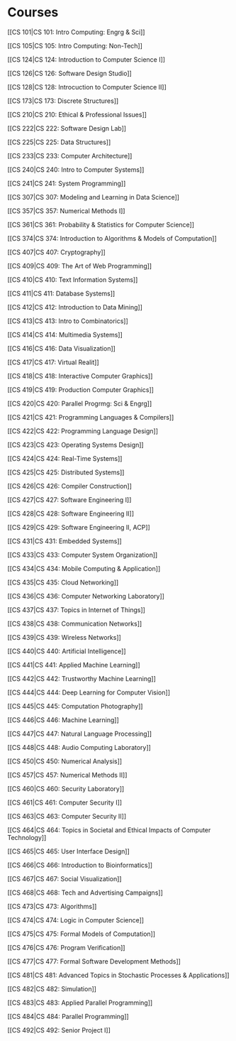 # Courses

[[CS 101|CS 101: Intro Computing: Engrg & Sci]]

[[CS 105|CS 105: Intro Computing: Non-Tech]]

[[CS 124|CS 124: Introduction to Computer Science I]]

[[CS 126|CS 126: Software Design Studio]]

[[CS 128|CS 128: Introcuction to Computer Science II]]

[[CS 173|CS 173: Discrete Structures]]

[[CS 210|CS 210: Ethical & Professional Issues]]

[[CS 222|CS 222: Software Design Lab]]

[[CS 225|CS 225: Data Structures]]

[[CS 233|CS 233: Computer Architecture]]

[[CS 240|CS 240: Intro to Computer Systems]]

[[CS 241|CS 241: System Programming]]

[[CS 307|CS 307: Modeling and Learning in Data Science]]

[[CS 357|CS 357: Numerical Methods I]]

[[CS 361|CS 361: Probability & Statistics for Computer Science]]

[[CS 374|CS 374: Introduction to Algorithms & Models of Computation]]

[[CS 407|CS 407: Cryptography]]

[[CS 409|CS 409: The Art of Web Programming]]

[[CS 410|CS 410: Text Information Systems]]

[[CS 411|CS 411: Database Systems]]

[[CS 412|CS 412: Introduction to Data Mining]]

[[CS 413|CS 413: Intro to Combinatorics]]

[[CS 414|CS 414: Multimedia Systems]]

[[CS 416|CS 416: Data Visualization]]

[[CS 417|CS 417: Virtual Realit]]

[[CS 418|CS 418: Interactive Computer Graphics]]

[[CS 419|CS 419: Production Computer Graphics]]

[[CS 420|CS 420: Parallel Progrmg: Sci & Engrg]]

[[CS 421|CS 421: Programming Languages & Compilers]]

[[CS 422|CS 422: Programming Language Design]]

[[CS 423|CS 423: Operating Systems Design]]

[[CS 424|CS 424: Real-Time Systems]]

[[CS 425|CS 425: Distributed Systems]]

[[CS 426|CS 426: Compiler Construction]]

[[CS 427|CS 427: Software Engineering I]]

[[CS 428|CS 428: Software Engineering II]]

[[CS 429|CS 429: Software Engineering II, ACP]]

[[CS 431|CS 431: Embedded Systems]]

[[CS 433|CS 433: Computer System Organization]]

[[CS 434|CS 434: Mobile Computing & Application]]

[[CS 435|CS 435: Cloud Networking]]

[[CS 436|CS 436: Computer Networking Laboratory]]

[[CS 437|CS 437: Topics in Internet of Things]]

[[CS 438|CS 438: Communication Networks]]

[[CS 439|CS 439: Wireless Networks]]

[[CS 440|CS 440: Artificial Intelligence]]

[[CS 441|CS 441: Applied Machine Learning]]

[[CS 442|CS 442: Trustworthy Machine Learning]]

[[CS 444|CS 444: Deep Learning for Computer Vision]]

[[CS 445|CS 445: Computation Photography]]

[[CS 446|CS 446: Machine Learning]]

[[CS 447|CS 447: Natural Language Processing]]

[[CS 448|CS 448: Audio Computing Laboratory]]

[[CS 450|CS 450: Numerical Analysis]]

[[CS 457|CS 457: Numerical Methods II]]

[[CS 460|CS 460: Security Laboratory]]

[[CS 461|CS 461: Computer Security I]]

[[CS 463|CS 463: Computer Security II]]

[[CS 464|CS 464: Topics in Societal and Ethical Impacts of Computer Technology]]

[[CS 465|CS 465: User Interface Design]]

[[CS 466|CS 466: Introduction to Bioinformatics]]

[[CS 467|CS 467: Social Visualization]]

[[CS 468|CS 468: Tech and Advertising Campaigns]]

[[CS 473|CS 473: Algorithms]]

[[CS 474|CS 474: Logic in Computer Science]]

[[CS 475|CS 475: Formal Models of Computation]]

[[CS 476|CS 476: Program Verification]]

[[CS 477|CS 477: Formal Software Development Methods]]

[[CS 481|CS 481: Advanced Topics in Stochastic Processes & Applications]]

[[CS 482|CS 482: Simulation]]

[[CS 483|CS 483: Applied Parallel Programming]]

[[CS 484|CS 484: Parallel Programming]]

[[CS 492|CS 492: Senior Project I]]
